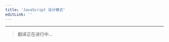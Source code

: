 ```yaml
---
title: 'JavaScript 设计模式'
editLink: ''
---
```


<script setup>
import ArticleTitle from '../components/ArticleTitle.vue'
</script>

<article-title title="JavaScript 设计模式" sub="经典的《JavaScript 设计模式》更新了 ES2015+ 语法" />

---

> 翻译正在进行中...
